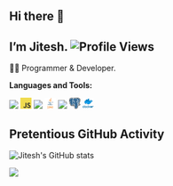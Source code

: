 ## Hi there 👋

<!--
**hiijitesh/hiijitesh** is a ✨ _special_ ✨ repository because its `README.md` (this file) appears on your GitHub profile.
// test

Here are some ideas to get you started:

- 🔭 I’m currently working on ...
- 🌱 I’m currently learning ...
- 👯 I’m looking to collaborate on ...
- 🤔 I’m looking for help with ...
- 💬 Ask me about ...
- 📫 How to reach me: ...
- 😄 Pronouns: ...
- ⚡ Fun fact: ...
-->


<h2> I’m Jitesh. <img src="https://komarev.com/ghpvc/?username=your-github-hiijitesh&label=Profile+views&color=blue" alt="Profile Views"></h2>

 👨‍💻 Programmer & Developer.
 
 **Languages and Tools:**  

<code><img height="20" src="https://upload.wikimedia.org/wikipedia/commons/d/d9/Node.js_logo.svg"></code>
<code><img height="20" src="https://raw.githubusercontent.com/github/explore/main/topics/javascript/javascript.png"></code>
<code><img height="20" src="https://raw.githubusercontent.com/isocpp/logos/master/cpp_logo.png"></code>
<code><img height="20" src="https://raw.githubusercontent.com/github/explore/main/topics/java/java.png"></code>
<code><img height="20" src="https://engineering.fb.com/wp-content/uploads/2016/05/2000px-Python-logo-notext.svg_.png"></code>
<code><img height="20" src="https://raw.githubusercontent.com/github/explore/main/topics/postgresql/postgresql.png"></code>
<code><img height="20" src="https://raw.githubusercontent.com/github/explore/main/topics/docker/docker.png"></code>
<br>
<!---
![](https://komarev.com/ghpvc/?username=your-github-hiijitesh&label=Profile+views&color=blue) 


[![Jitesh's GitHub Stats](https://github-readme-stats.vercel.app/api?username=hiijitesh&show_icons=true&icon_color=586069&text_color=586069&bg_color=fff&line_height=30&hide_title=true&title_color=0366d6)](https://github.com/anuraghazra/github-readme-stats) -->

<!--- <img src="https://gpvc.arturio.dev/hiijitesh" alt="Profile views"/> -->
 
<!--- ## Top Languages
![](https://github-readme-stats.vercel.app/api/top-langs/?username=hiijitesh&theme=dark&hide_border=false&include_all_commits=true&count_private=true&layout=compact) -->

## Pretentious GitHub Activity
![Jitesh's GitHub stats](https://github-readme-stats.vercel.app/api?username=hiijitesh&show_icons=true&theme=transparent)

![](https://github-readme-streak-stats.herokuapp.com/?user=hiijitesh&theme=dark&hide_border=false)


<!-- Contribution Graph-->
<!--
<h2 align="center"> Cᴏɴᴛʀɪʙᴜᴛɪᴏɴ Gʀᴀᴘʜ 📈</h2>
<div align="center">
    <img src="https://github-readme-activity-graph.vercel.app/graph?username=hiijitesh&bg_color=011627&color=79d3c3&line=c792ea&point=ffeb95&area=true&hide_border=false" border-radius="15">
</div> 
--->
